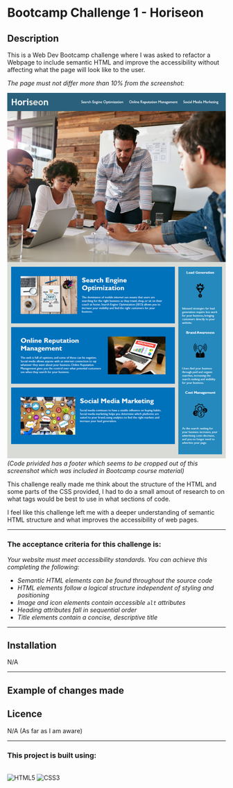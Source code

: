 # **Bootcamp Challenge 1 - Horiseon**

## **Description**

This is a Web Dev Bootcamp challenge where I was asked to refactor a Webpage to include semantic HTML and improve the accessibility without affecting what the page will look like to the user.

*The page must not differ more than 10% from the screenshot:*

![alt text](challenge_info/01-html-css-git-challenge-demo.png)
*(Code privided has a footer which seems to be cropped out of this screenshot which was included in Bootcamp course material)*

This challenge really made me think about the structure of the HTML and some parts of the CSS provided, I had to do a small amout of research to on what tags would be best to use in what sections of code.

I feel like this challenge left me with a deeper understanding of semantic HTML structure and what improves the accessibility of web pages.

---

### **The acceptance criteria for this challenge is:**

 *Your website must meet accessibility standards. You can achieve this completing the following:*

* *Semantic HTML elements can be found throughout the source code*
* *HTML elements follow a logical structure independent of styling and positioning*
* *Image and icon elements contain accessible `alt` attributes*
* *Heading attributes fall in sequential order*
* *Title elements contain a concise, descriptive title*

---

## **Installation**
N/A

---

## **Example of changes made**


## **Licence**
N/A (As far as I am aware)

---
### **This project is built using:**
\
![HTML5](https://img.shields.io/badge/html5-%23E34F26.svg?style=for-the-badge&logo=html5&logoColor=white) ![CSS3](https://img.shields.io/badge/css3-%231572B6.svg?style=for-the-badge&logo=css3&logoColor=white)